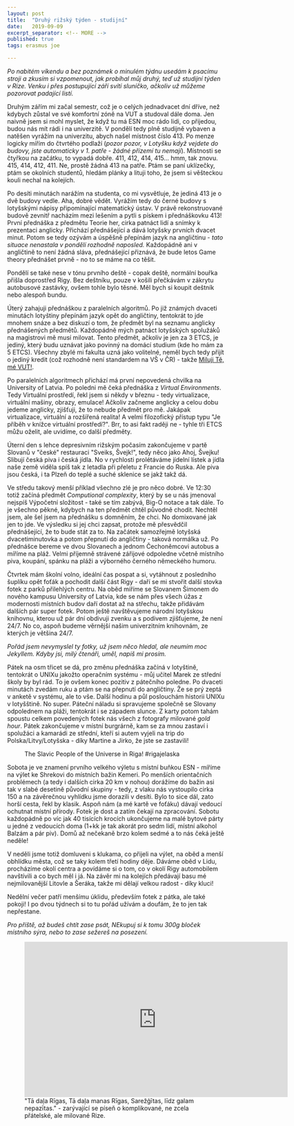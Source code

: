 ```yaml
---
layout: post
title:  "Druhý rižský týden - studijní"
date:   2019-09-09
excerpt_separator: <!-- MORE -->
published: true
tags: erasmus joe

---
```


<p class="intro"><i><span class="dropcap">P</span>o nabitém víkendu a bez poznámek o minulém týdnu usedám k psacímu stroji a zkusím si vzpomenout, jak probíhal můj druhý, teď už studijní týden v Rize. Venku i přes postupující září svítí sluníčko, ačkoliv už můžeme pozorovat padající listí.</i></p>
<!-- MORE -->

Druhým zářím mi začal semestr, což je o celých jednadvacet dní dříve, než kdybych zůstal ve své komfortní zóně na VUT a studoval dále doma. Jen naivně jsem si mohl myslet, že když tu má ESN moc rádo lidi, co přijedou, budou nás mít rádi i na univerzitě. V pondělí tedy plně studijně vybaven a natěšen vyrážím na univerzitu, abych našel místnost číslo 413. Po menze logicky mířím do čtvrtého podlaží (_pozor pozor, v Lotyšku když vejdete do budovy, jste automaticky v 1. patře - žádné přízemí tu nemají_). Místnosti se čtyřkou na začátku, to vypadá dobře. 411, 412, 414, 415... hmm, tak znovu. 415, 414, 412, 411. Ne, prostě žádná 413 na patře. Ptám se paní uklízečky, ptám se okolních studentů, hledám plánky a lituji toho, že jsem si věšteckou kouli nechal na kolejích.

Po desíti minutách narážím na studenta, co mi vysvětluje, že jediná 413 je o dvě budovy vedle. Aha, dobré vědět. Vyrážím tedy do černé budovy s lotyšskými nápisy připomínající matematický ústav. V právě rekonstruované budově zevnitř nacházím mezi lešením a pytli s pískem i přednáškovku 413! První přednáška z předmětu Teorie her, cirka patnáct lidí a snímky k prezentaci anglicky. Přichází přednášející a dává lotyšsky prvních dvacet minut. Potom se tedy ozývám a úspěšně přepínám jazyk na angličtinu - _tato situace nenastala v pondělí rozhodně naposled._ Každopádně ani v angličtině to není žádná sláva, přednášející přiznává, že bude letos Game theory přednášet prvně - no to se máme na co těšit.

Pondělí se také nese v tónu prvního deště - copak deště, normální bouřka přišla doprostřed Rigy. Bez deštníku, pouze v košili přečkávám v zákrytu autobusové zastávky, ovšem tohle bylo těsné. Měl bych si koupit deštník nebo alespoň bundu.

Úterý zahajuji přednáškou z paralelních algoritmů. Po již známých dvaceti minutách lotyštiny přepínám jazyk opět do angličtiny, tentokrát to jde mnohem snáze a bez diskuzí o tom, že předmět byl na seznamu anglicky přednášených předmětů. Každopádně mých patnáct lotyšských spolužáků na magistrovi mě musí milovat. Tento předmět, ačkoliv je jen za 3 ETCS, je jediný, který budu uznávat jako povinný na domácí studium (kde ho mám za 5 ETCS). Všechny zbylé mi fakulta uzná jako volitelné, neměl bych tedy přijít o jediný kredit (což rozhodně není standardem na VŠ v ČR) - takže [Miluji Tě, mé VUT!](https://www.youtube.com/watch?v=g7b1Y05STiU).

Po paralelních algoritmech přichází má první nepovedená chvilka na University of Latvia. Po poledni mě čeká přednáška z _Virtual Environments_. Tedy Virtuální prostředí, řekl jsem si někdy v březnu - tedy virtualizace, virtuální mašiny, obrazy, emulace! Ačkoliv začneme anglicky a celou dobu jedeme anglicky, zjišťuji, že to nebude předmět pro mě. Jakápak virtualizace, virtuální a rozšířená realita! A velmi filozofický přístup typu "Je příběh v knížce virtuální prostředí?". Brr, to asi fakt raději ne - tyhle tři ETCS můžu oželit, ale uvidíme, co další předměty. 

Úterní den s lehce depresivním rižským počasím zakončujeme v partě Slovanů v "české" restauraci "Sveiks, Švejk!", tedy něco jako Ahoj, Švejku! Slibují česká piva i česká jídla. No v rychlosti prolétáváme jídelní lístek a jídla naše země viděla spíš tak z letadla při přeletu z Francie do Ruska. Ale piva jsou česká, i ta Plzeň do teplé a suché sklenice se jakž takž dá. 

Ve středu takový menší příklad všechno zlé je pro něco dobré. Ve 12:30 totiž začíná předmět _Computional complexity_, který by se u nás jmenoval nejspíš Výpočetní složitost - také se tím zabývá, Big-O notace a tak dále. To je všechno pěkné, kdybych na ten předmět chtěl původně chodit. Nechtěl jsem, ale šel jsem na přednášku s domněním, že chci. No domixované jak jen to jde. Ve výsledku si jej chci zapsat, protože mě přesvědčil přednášející, že to bude stát za to. Na začátek samozřejmě lotyšská dvacetiminutovka a potom přepnutí do angličtiny - taková normálka už. Po přednášce bereme ve dvou Slovanech a jednom Čechoněmcovi autobus a míříme na pláž. Velmi příjemně strávené zářijové odpoledne včetně místního piva, koupání, spánku na pláži a výborného černého německého humoru.

Čtvrtek mám školní volno, ideální čas pospat a si, vytáhnout z posledního šuplíku opět foťák a pochodit další část Rigy - daří se mi stvořit další stovka fotek z parků přilehlých centru. Na oběd míříme se Slovanem Šimonem do nového kampusu University of Latvia, kde se nám přes všech úžas z modernosti místních budov daří dostat až na střechu, takže přidávám dalších pár super fotek. Potom ještě navštěvujeme národní lotyšskou knihovnu, kterou už pár dní obdivuji zvenku a s podivem zjišťujeme, že není 24/7. No co, aspoň budeme věrnější našim univerzitním knihovnám, ze kterých je většina 24/7. 

_Pořád jsem nevymyslel ty fotky, už jsem něco hledal, ale neumím moc Jekyllem. Kdyby jsi, milý čtenáři, uměl, napiš mi prosím._

Pátek na osm třicet se dá, pro změnu přednáška začíná v lotyštině, tentokrát o UNIXu jakožto operačním systému - můj učitel Marek ze střední školy by byl rád. To je ovšem konec pozitiv z pátečního poledne. Po dvaceti minutách zvedám ruku a ptám se na přepnutí do angličtiny. Že se prý zeptá v anketě v systému, ale to vše. Další hodinu a půl poslouchám historii UNIXu v lotyšštině. No super. Páteční náladu si spravujeme společně se Slovany odpolednem na pláži, tentokrát i se západem slunce. Z karty potom tahám spoustu celkem povedených fotek nás všech z fotografy milované _gold hour_. Pátek zakončujeme v místní burgrárně, kam se za mnou zastaví i spolužáci a kamarádi ze střední, kteří si autem vyjeli na trip do Polska/Litvy/Lotyšska - díky Martine a Jirko, že jste se zastavili!

 <figure>
 <img src="https://scontent.frix3-1.fna.fbcdn.net/v/t1.0-9/69692528_2635410186471839_303990432226869248_o.jpg?_nc_cat=105&_nc_oc=AQlYUvlb6ef4YMN6j3NtTLGWyVickF7Ha22vg4uNk_xrwhwjL1qmVGRN1HBE0-DD6gk&_nc_ht=scontent.frix3-1.fna&oh=81485042d85065a876921fea42274c79&oe=5DF5D2DA" alt="" class="img-center"> 
   <figcaption>The Slavic People of the Universe in Riga! #rigajelaska</figcaption>
 </figure>

Sobota je ve znamení prvního velkého výletu s místní buňkou ESN - míříme na výlet ke Shrekovi do místních bažin Kemeri. Po menších orientačních problémech (a tedy i dalších cirka 20 km v nohou) dorážíme do bažin asi tak v slabé desetině původní skupiny - tedy, z vlaku nás vystoupilo cirka 150 a na závěrečnou vyhlídku jsme dorazili v desíti. Bylo to sice dál, zato horší cesta, řekl by klasik. Aspoň nám (a mé kartě ve foťáku) dávají vedoucí ochutnat místní přírody. Fotek je dost a zatím čekají na zpracování. Sobotu každopádně po víc jak 40 tisících krocích ukončujeme na malé bytové párty u jedné z vedoucích doma (1+kk je tak akorát pro sedm lidí, místní alkohol Balzám a pár piv). Domů až nečekaně brzo kolem sedmé a to nás čeká ještě neděle!

V neděli jsme totiž domluveni s klukama, co přijeli na výlet, na oběd a menší obhlídku města, což se taky kolem třetí hodiny děje. Dáváme oběd v Lidu, procházíme okolí centra a povídáme si o tom, co v okolí Rigy automobilem navštívili a co bych měl i já. Na závěr mi na kolejích předávají basu mé nejmilovanější Litovle a Šeráka, takže mi dělají velkou radost - díky kluci!

Nedělní večer patří menšímu úklidu, především fotek z pátka, ale také pokoji! I po dvou týdnech si to tu pořád užívám a doufám, že to jen tak nepřestane.



_Pro příště, až budeš chtít zase psát, NEkupuj si k tomu 300g bloček místního sýra, nebo to zase sežereš na posezení._ 

<figure>
	<iframe width="610" height="360" class="img-center d-block"
	src="https://www.youtube.com/embed/dLBi64ez7Po"
	frameborder="0"></iframe>
	<figcaption>
		"Tā daļa Rīgas, Tā daļa manas Rīgas, Sarežģītas, līdz galam nepazītas." - zarývající se píseň o komplikované, ne zcela přátelské, ale milované Rize.
	</figcaption>
</figure>